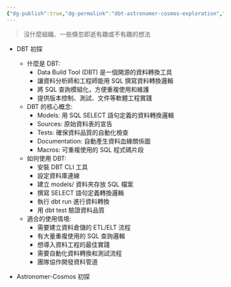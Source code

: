 ```yaml
---
{"dg-publish":true,"dg-permalink":"dbt-astronomer-cosmos-exploration","permalink":"/dbt-astronomer-cosmos-exploration/","title":"DBT 與 Astronomer-Cosmos 初探","tags":["data-engineering","dbt","etl","data-warehouse","astronomer","cosmos"]}
---
```


> 沒什麼組織、一些倏忽即逝有趣或不有趣的想法

- DBT 初探
  - 什麼是 DBT:
    - Data Build Tool (DBT) 是一個開源的資料轉換工具
    - 讓資料分析師和工程師能用 SQL 撰寫資料轉換邏輯
    - 將 SQL 查詢模組化，方便重複使用和維護
    - 提供版本控制、測試、文件等軟體工程實踐
  - DBT 的核心概念:
    - Models: 用 SQL SELECT 語句定義的資料轉換邏輯
    - Sources: 原始資料表的宣告
    - Tests: 確保資料品質的自動化檢查
    - Documentation: 自動產生資料血緣關係圖
    - Macros: 可重複使用的 SQL 程式碼片段
  - 如何使用 DBT:
    - 安裝 DBT CLI 工具
    - 設定資料庫連線
    - 建立 models/ 資料夾存放 SQL 檔案
    - 撰寫 SELECT 語句定義轉換邏輯
    - 執行 dbt run 進行資料轉換
    - 用 dbt test 驗證資料品質
  - 適合的使用情境:
    - 需要建立資料倉儲的 ETL/ELT 流程
    - 有大量重複使用的 SQL 查詢邏輯
    - 想導入資料工程的最佳實踐
    - 需要自動化資料轉換和測試流程
    - 團隊協作開發資料管道

- Astronomer-Cosmos 初探
